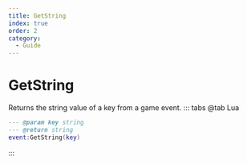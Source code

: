 ```yaml
---
title: GetString
index: true
order: 2
category:
  - Guide
---
```


# GetString
Returns the string value of a key from a game event.
::: tabs
@tab Lua
```lua
--- @param key string
--- @return string
event:GetString(key)
```

:::